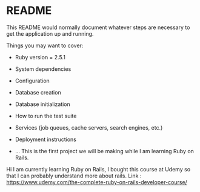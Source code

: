 # README

This README would normally document whatever steps are necessary to get the
application up and running.

Things you may want to cover:

* Ruby version = 2.5.1

* System dependencies

* Configuration

* Database creation

* Database initialization

* How to run the test suite

* Services (job queues, cache servers, search engines, etc.)

* Deployment instructions

* ...
This is the first project we will be making while I am learning Ruby on Rails.

Hi I am currently learning Ruby on Rails, I bought this course at Udemy so that I can probably understand more about rails. Link : https://www.udemy.com/the-complete-ruby-on-rails-developer-course/